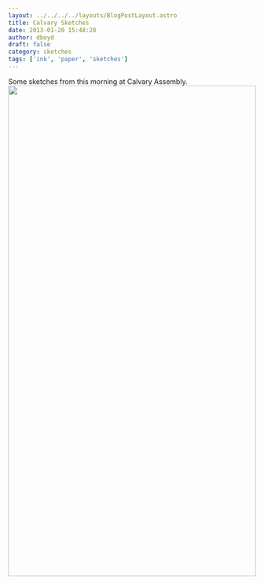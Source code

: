 ```yaml
---
layout: ../../../../layouts/BlogPostLayout.astro
title: Calvary Sketches
date: 2013-01-20 15:48:28
author: dboyd
draft: false
category: sketches
tags: ['ink', 'paper', 'sketches']
---
```

Some sketches from this morning at Calvary Assembly.
<img
    srcset="https://img.danaboyd.com/images/2013/01/calvary1-20-13_720.avif 720w, https://img.danaboyd.com/images/2013/01/calvary1-20-13_480.avif 480w"
    sizes="(max-width: 720px) 100vw, (max-width: 480px) 100vw"
    src="https://img.danaboyd.com/images/2013/01/calvary1-20-13.jpg"
    alt=""
    style="width: clamp(0px, 100%, 1000px); height: auto;"
/>

